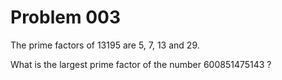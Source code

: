 Problem 003
===========

The prime factors of 13195 are 5, 7, 13 and 29.

What is the largest prime factor of the number 600851475143 ?
